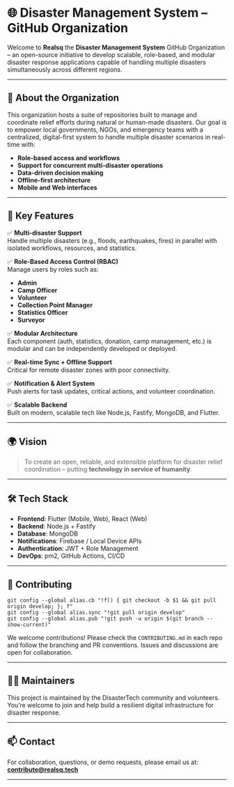 # 🌐 Disaster Management System – GitHub Organization

Welcome to **Realsq** the **Disaster Management System** GitHub Organization – an open-source initiative to develop scalable, role-based, and modular disaster response applications capable of handling multiple disasters simultaneously across different regions.

---

## 🚀 About the Organization

This organization hosts a suite of repositories built to manage and coordinate relief efforts during natural or human-made disasters. Our goal is to empower local governments, NGOs, and emergency teams with a centralized, digital-first system to handle multiple disaster scenarios in real-time with:

- **Role-based access and workflows**
- **Support for concurrent multi-disaster operations**
- **Data-driven decision making**
- **Offline-first architecture**
- **Mobile and Web interfaces**

---

## 🎯 Key Features

✅ **Multi-disaster Support**  
Handle multiple disasters (e.g., floods, earthquakes, fires) in parallel with isolated workflows, resources, and statistics.

✅ **Role-Based Access Control (RBAC)**  
Manage users by roles such as:
- **Admin**
- **Camp Officer**
- **Volunteer**
- **Collection Point Manager**
- **Statistics Officer**
- **Surveyor**

✅ **Modular Architecture**  
Each component (auth, statistics, donation, camp management, etc.) is modular and can be independently developed or deployed.

✅ **Real-time Sync + Offline Support**  
Critical for remote disaster zones with poor connectivity.

✅ **Notification & Alert System**  
Push alerts for task updates, critical actions, and volunteer coordination.

✅ **Scalable Backend**  
Built on modern, scalable tech like Node.js, Fastify, MongoDB, and Flutter.

---

## 🌍 Vision

> To create an open, reliable, and extensible platform for disaster relief coordination – putting **technology in service of humanity**.

---

## 🛠️ Tech Stack

- **Frontend**: Flutter (Mobile, Web), React (Web)
- **Backend**: Node.js + Fastify
- **Database**: MongoDB
- **Notifications**: Firebase / Local Device APIs
- **Authentication**: JWT + Role Management
- **DevOps**: pm2, GitHub Actions, CI/CD

---



## 🤝 Contributing

```
git config --global alias.cb "!f() { git checkout -b $1 && git pull origin develop; }; f"
git config --global alias.sync "!git pull origin develop"
git config --global alias.pub "!git push -u origin $(git branch --show-current)"
```

We welcome contributions! Please check the `CONTRIBUTING.md` in each repo and follow the branching and PR conventions. Issues and discussions are open for collaboration.

---

## 🧑‍💻 Maintainers

This project is maintained by the DisasterTech community and volunteers. You’re welcome to join and help build a resilient digital infrastructure for disaster response.

---

## 📫 Contact

For collaboration, questions, or demo requests, please email us at: **contribute@realsq.tech**

---
